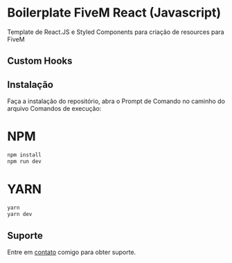 # Boilerplate FiveM React (Javascript)

Template de React.JS e Styled Components para criação de resources para FiveM

## Custom Hooks

<!-- - [Installation](#installation)
- [Usage](#usage) -->

## Instalação

Faça a instalação do repositório, abra o Prompt de Comando no caminho do arquivo
Comandos de execução:

# NPM
```sh
npm install
npm run dev
```

# YARN
```sh
yarn
yarn dev
```

## Suporte
Entre em [contato](https://github.com/marquezzx) comigo para obter suporte.
